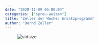 ```yaml
---
date: "2020-11-09 06:00:04"
categories: ["spreu-weizen"]
title: "Zeller der Woche: Ersatzprogramm"
author: "Bernd Zeller"
---
```



<figure>
<img src="https://www.publicomag.com/wp-content/uploads/2020/11/Ersatzprogramm.jpg" alt=stdsize>
</figure>

